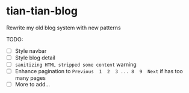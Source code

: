 # tian-tian-blog

Rewrite my old blog system with new patterns


TODO:

- [ ] Style navbar
- [ ] Style blog detail
- [ ] `sanitizing HTML stripped some content` warning
- [ ] Enhance pagination to `Previous  1  2  3 ... 8  9  Next` if has too many pages
- [ ] More to add...
